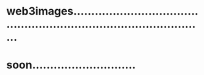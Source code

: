 # web3images...........................................................................................
# soon.............................
